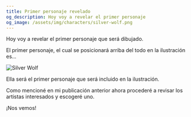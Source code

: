 ```yaml
---
title: Primer personaje revelado
og_description: Hoy voy a revelar el primer personaje
og_image: /assets/img/characters/silver-wolf.png
---
```


Hoy voy a revelar el primer personaje que será dibujado.

El primer personaje, el cual se posicionará arriba del todo en la ilustración es...

![Silver Wolf](/assets/img/characters/silver-wolf.png)

Ella será el primer personaje que será incluido en la ilustración.

Como mencioné en mi publicación anterior ahora procederé a revisar los artistas interesados y escogeré uno.

¡Nos vemos!